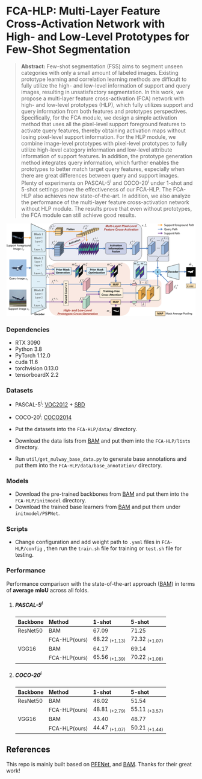 
# FCA-HLP: Multi-Layer Feature Cross-Activation Network with High- and Low-Level Prototypes for Few-Shot Segmentation

> **Abstract:** Few-shot segmentation (FSS) aims to segment unseen categories with only a small amount of labeled images. Existing prototype learning and correlation learning methods are difficult to fully utilize the high- and low-level information of support and query images, resulting in unsatisfactory segmentation. In this work, we propose a multi-layer feature cross-activation (FCA) network with high- and low-level prototypes (HLP), which fully utilizes support and query information from both features and prototypes perspectives. Specifically, for the FCA module, we design a simple activation method that uses all the pixel-level support foreground features to activate query features, thereby obtaining activation maps without losing pixel-level support information. For the HLP module, we combine image-level prototypes with pixel-level prototypes to fully utilize high-level category information and low-level attribute information of support features. In addition, the prototype generation method integrates query information, which further enables the prototypes to better match target query features, especially when there are great differences between query and support images. Plenty of experiments on PASCAL-5<sup>i</sup> and COCO-20<sup>i</sup> under 1-shot and 5-shot settings prove the effectiveness of our FCA-HLP. The FCA-HLP also achieves new state-of-the-art. In addition, we also analyze the performance of the multi-layer feature cross-activation network without HLP module. The results prove that even without prototypes, the FCA module can still achieve good results.

<p align="middle">
  <img src="figure/main.png">
</p>

### Dependencies

- RTX 3090
- Python 3.8
- PyTorch 1.12.0
- cuda 11.6
- torchvision 0.13.0
- tensorboardX 2.2


### Datasets

- PASCAL-5<sup>i</sup>:  [VOC2012](http://host.robots.ox.ac.uk/pascal/VOC/voc2012/) + [SBD](http://home.bharathh.info/pubs/codes/SBD/download.html)

- COCO-20<sup>i</sup>:  [COCO2014](https://cocodataset.org/#download)
- Put the datasets into the `FCA-HLP/data/` directory.
- Download the data lists from [BAM](https://github.com/chunbolang/BAM) and put them into the `FCA-HLP/lists` directory.
- Run `util/get_mulway_base_data.py` to generate base annotations and put them into the `FCA-HLP/data/base_annotation/` directory.

### Models

- Download the pre-trained backbones from [BAM](https://github.com/chunbolang/BAM) and put them into the `FCA-HLP/initmodel` directory. 
- Download the trained base learners from [BAM](https://github.com/chunbolang/BAM) and put them under `initmodel/PSPNet`. 


### Scripts

- Change configuration and add weight path to `.yaml` files in `FCA-HLP/config` , then run the `train.sh` file for training or `test.sh` file for testing.

### Performance

Performance comparison with the state-of-the-art approach ([BAM](https://github.com/chunbolang/BAM)) in terms of **average** **mIoU** across all folds. 

1. ##### PASCAL-5<sup>i</sup>

   | Backbone  | Method       | 1-shot                   | 5-shot                   |
   | --------  | ------------ | ------------------------ | ------------------------ |
   | ResNet50  | BAM          | 67.09                    | 71.25                    |
   |           | FCA-HLP(ours)| 68.22 <sub>(+1.13)</sub> | 72.32 <sub>(+1.07)</sub> |
   | VGG16     | BAM          | 64.17                    | 69.14                    |
   |           | FCA-HLP(ours)| 65.56 <sub>(+1.39)</sub> | 70.22 <sub>(+1.08)</sub> |
   

2. ##### COCO-20<sup>i</sup>

   | Backbone | Method       | 1-shot                   | 5-shot                   |
   | -------- | ------------ | ------------------------ | ------------------------ |
   | ResNet50 | BAM          | 46.02                    | 51.54                    |
   |          | FCA-HLP(ours)| 48.81 <sub>(+2.79)</sub> | 55.11 <sub>(+3.57)</sub> |
   | VGG16    | BAM          | 43.40                    | 48.77                    |
   |          | FCA-HLP(ours)| 44.47 <sub>(+1.07)</sub> | 50.21 <sub>(+1.44)</sub> |
   
   




## References

This repo is mainly built based on [PFENet](https://github.com/dvlab-research/PFENet), and [BAM](https://github.com/chunbolang/BAM). Thanks for their great work!

````
